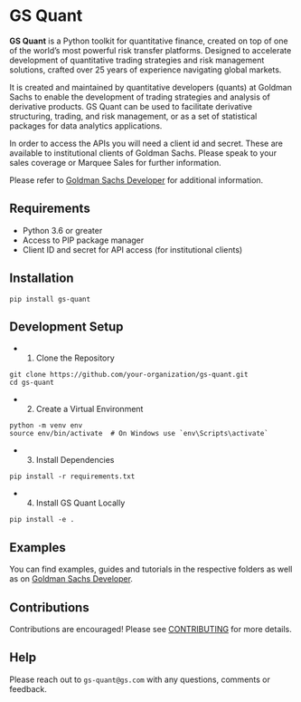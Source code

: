 # GS Quant

**GS Quant** is a Python toolkit for quantitative finance, created on top of one of the world’s most powerful risk transfer platforms. Designed to accelerate development of quantitative trading strategies and risk management solutions, crafted over 25 years of experience navigating global markets.

It is created and maintained by quantitative developers (quants) at Goldman Sachs to enable the development of trading strategies and analysis of derivative products. GS Quant can be used to facilitate derivative structuring, trading, and risk management, or as a set of statistical packages for data analytics applications.

In order to access the APIs you will need a client id and secret.  These are available to institutional clients of Goldman Sachs.  Please speak to your sales coverage or Marquee Sales for further information. 

Please refer to [Goldman Sachs Developer](https://developer.gs.com/docs/gsquant/) for additional information.

## Requirements

* Python 3.6 or greater
* Access to PIP package manager
* Client ID and secret for API access (for institutional clients)

## Installation

```
pip install gs-quant
```

## Development Setup
* 1. Clone the Repository
```
git clone https://github.com/your-organization/gs-quant.git
cd gs-quant
```

* 2. Create a Virtual Environment
```
python -m venv env
source env/bin/activate  # On Windows use `env\Scripts\activate`
```

* 3. Install Dependencies
```
pip install -r requirements.txt
```

* 4. Install GS Quant Locally
```
pip install -e .
```

## Examples

You can find examples, guides and tutorials in the respective folders as well as on [Goldman Sachs Developer](https://developer.gs.com/docs/gsquant/).

## Contributions

Contributions are encouraged! Please see [CONTRIBUTING](CONTRIBUTING.md) for more details.

## Help

Please reach out to `gs-quant@gs.com` with any questions, comments or feedback.
